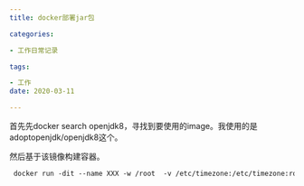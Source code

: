 ```yaml
---
title: docker部署jar包

categories: 

- 工作日常记录

tags: 

- 工作
date: 2020-03-11

---
```


首先先docker search openjdk8，寻找到要使用的image。我使用的是adoptopenjdk/openjdk8这个。

然后基于该镜像构建容器。

```dockerfile
 docker run -dit --name XXX -w /root  -v /etc/timezone:/etc/timezone:ro -v /etc/localtime:/etc/localtime -v /XXX:/root  -p 8888:8080 adoptopenjdk/openjdk8 sh -c "java -jar api.jar"
```